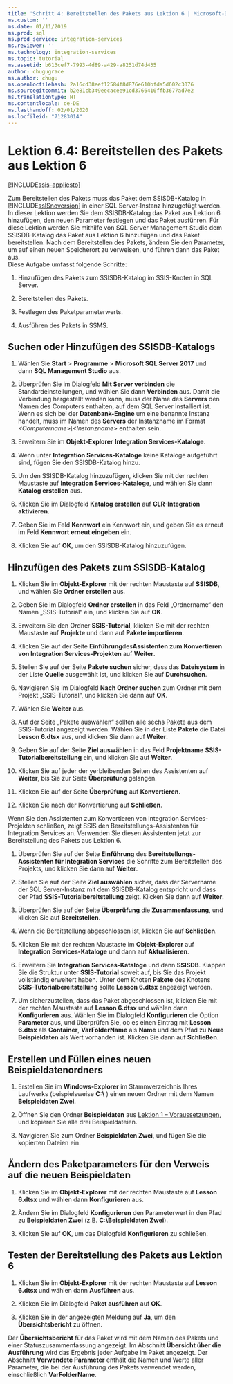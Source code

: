 ```yaml
---
title: 'Schritt 4: Bereitstellen des Pakets aus Lektion 6 | Microsoft-Dokumentation'
ms.custom: ''
ms.date: 01/11/2019
ms.prod: sql
ms.prod_service: integration-services
ms.reviewer: ''
ms.technology: integration-services
ms.topic: tutorial
ms.assetid: b613cef7-7993-4d89-a429-a8251d74d435
author: chugugrace
ms.author: chugu
ms.openlocfilehash: 2a16cd38eef12584f8d876e610bfda5d602c3076
ms.sourcegitcommit: b2e81cb349eecacee91cd3766410ffb3677ad7e2
ms.translationtype: HT
ms.contentlocale: de-DE
ms.lasthandoff: 02/01/2020
ms.locfileid: "71283014"
---
```

# <a name="lesson-6-4-deploy-the-lesson-6-package"></a>Lektion 6.4: Bereitstellen des Pakets aus Lektion 6

[!INCLUDE[ssis-appliesto](../includes/ssis-appliesto-ssvrpluslinux-asdb-asdw-xxx.md)]



Zum Bereitstellen des Pakets muss das Paket dem SSISDB-Katalog in [!INCLUDE[ssISnoversion](../includes/ssisnoversion-md.md)] in einer SQL Server-Instanz hinzugefügt werden. In dieser Lektion werden Sie dem SSISDB-Katalog das Paket aus Lektion 6 hinzufügen, den neuen Parameter festlegen und das Paket ausführen. Für diese Lektion werden Sie mithilfe von SQL Server Management Studio dem SSISDB-Katalog das Paket aus Lektion 6 hinzufügen und das Paket bereitstellen. Nach dem Bereitstellen des Pakets, ändern Sie den Parameter, um auf einen neuen Speicherort zu verweisen, und führen dann das Paket aus.   
Diese Aufgabe umfasst folgende Schritte:  

1. Hinzufügen des Pakets zum SSISDB-Katalog im SSIS-Knoten in SQL Server.  
  
2. Bereitstellen des Pakets.  
  
3. Festlegen des Paketparameterwerts.  

4. Ausführen des Pakets in SSMS.  
  
## <a name="locate-or-add-the-ssisdb-catalog"></a>Suchen oder Hinzufügen des SSISDB-Katalogs  
  
1.  Wählen Sie **Start** > **Programme** > **Microsoft SQL Server 2017** und dann **SQL Management Studio** aus.  
  
2.  Überprüfen Sie im Dialogfeld **Mit Server verbinden** die Standardeinstellungen, und wählen Sie dann **Verbinden** aus. Damit die Verbindung hergestellt werden kann, muss der Name des **Servers** den Namen des Computers enthalten, auf dem SQL Server installiert ist. Wenn es sich bei der **Datenbank-Engine** um eine benannte Instanz handelt, muss im Namen des **Servers** der Instanzname im Format *\<Computername>\\\<Instanzname>* enthalten sein. 
  
3.  Erweitern Sie im **Objekt-Explorer** **Integration Services-Kataloge**.  
  
4.  Wenn unter **Integration Services-Kataloge** keine Kataloge aufgeführt sind, fügen Sie den SSISDB-Katalog hinzu.  
  
5.  Um den SSISDB-Katalog hinzuzufügen, klicken Sie mit der rechten Maustaste auf **Integration Services-Kataloge**, und wählen Sie dann **Katalog erstellen** aus.  
  
6.  Klicken Sie im Dialogfeld **Katalog erstellen** auf **CLR-Integration aktivieren**.  
  
7.  Geben Sie im Feld **Kennwort** ein Kennwort ein, und geben Sie es erneut im Feld **Kennwort erneut eingeben** ein. 
  
8.  Klicken Sie auf **OK**, um den SSISDB-Katalog hinzuzufügen.  
  
## <a name="add-the-package-to-the-ssisdb-catalog"></a>Hinzufügen des Pakets zum SSISDB-Katalog  
  
1.  Klicken Sie im **Objekt-Explorer** mit der rechten Maustaste auf **SSISDB**, und wählen Sie **Ordner erstellen** aus.  
  
2.  Geben Sie im Dialogfeld **Ordner erstellen** in das Feld „Ordnername“ den Namen „SSIS-Tutorial“ ein, und klicken Sie auf **OK**.  
  
3.  Erweitern Sie den Ordner **SSIS-Tutorial**, klicken Sie mit der rechten Maustaste auf **Projekte** und dann auf **Pakete importieren**.  
  
4.  Klicken Sie auf der Seite **Einführung**des**Assistenten zum Konvertieren von Integration Services-Projekten** auf **Weiter**.  
  
5.  Stellen Sie auf der Seite **Pakete suchen** sicher, dass das **Dateisystem** in der Liste **Quelle** ausgewählt ist, und klicken Sie auf **Durchsuchen**.  
  
6.  Navigieren Sie im Dialogfeld **Nach Ordner suchen** zum Ordner mit dem Projekt „SSIS-Tutorial“, und klicken Sie dann auf **OK**.  
  
7.  Wählen Sie **Weiter** aus.  
  
8.  Auf der Seite „Pakete auswählen“ sollten alle sechs Pakete aus dem SSIS-Tutorial angezeigt werden. Wählen Sie in der Liste **Pakete** die Datei **Lesson 6.dtsx** aus, und klicken Sie dann auf **Weiter**.  
  
9. Geben Sie auf der Seite **Ziel auswählen** in das Feld **Projektname** **SSIS-Tutorialbereitstellung** ein, und klicken Sie auf **Weiter**.

10. Klicken Sie auf jeder der verbleibenden Seiten des Assistenten auf **Weiter**, bis Sie zur Seite **Überprüfung** gelangen.  
  
11. Klicken Sie auf der Seite **Überprüfung** auf **Konvertieren**.  
  
12. Klicken Sie nach der Konvertierung auf **Schließen**.  
  
Wenn Sie den Assistenten zum Konvertieren von Integration Services-Projekten schließen, zeigt SSIS den Bereitstellungs-Assistenten für Integration Services an. Verwenden Sie diesen Assistenten jetzt zur Bereitstellung des Pakets aus Lektion 6.  
  
1.  Überprüfen Sie auf der Seite **Einführung** des **Bereitstellungs-Assistenten für Integration Services** die Schritte zum Bereitstellen des Projekts, und klicken Sie dann auf **Weiter**.  
  
2.  Stellen Sie auf der Seite **Ziel auswählen** sicher, dass der Servername der SQL Server-Instanz mit dem SSISDB-Katalog entspricht und dass der Pfad **SSIS-Tutorialbereitstellung** zeigt. Klicken Sie dann auf **Weiter**.  
  
3.  Überprüfen Sie auf der Seite **Überprüfung** die **Zusammenfassung**, und klicken Sie auf **Bereitstellen**.  
  
4.  Wenn die Bereitstellung abgeschlossen ist, klicken Sie auf **Schließen**.  
  
5.  Klicken Sie mit der rechten Maustaste im **Objekt-Explorer** auf **Integration Services-Kataloge** und dann auf **Aktualisieren**.  
  
6.  Erweitern Sie **Integration Services-Kataloge** und dann **SSISDB**. Klappen Sie die Struktur unter **SSIS-Tutorial** soweit auf, bis Sie das Projekt vollständig erweitert haben. Unter dem Knoten **Pakete** des Knotens **SSIS-Tutorialbereitstellung** sollte **Lesson 6.dtsx** angezeigt werden.  
  
7.  Um sicherzustellen, dass das Paket abgeschlossen ist, klicken Sie mit der rechten Maustaste auf **Lesson 6.dtsx** und wählen dann **Konfigurieren** aus. Wählen Sie im Dialogfeld **Konfigurieren** die Option **Parameter** aus, und überprüfen Sie, ob es einen Eintrag mit **Lesson 6.dtsx** als **Container**, **VarFolderName** als **Name** und dem Pfad zu **Neue Beispieldaten** als Wert vorhanden ist. Klicken Sie dann auf **Schließen**.  
  
## <a name="create-and-populate-a-new-sample-data-folder"></a>Erstellen und Füllen eines neuen Beispieldatenordners  
  
1.  Erstellen Sie im **Windows-Explorer** im Stammverzeichnis Ihres Laufwerks (beispielsweise **C:\\** ) einen neuen Ordner mit dem Namen **Beispieldaten Zwei**.  
  
2.  Öffnen Sie den Ordner **Beispieldaten** aus [Lektion 1 – Voraussetzungen](../integration-services/lesson-1-create-a-project-and-basic-package-with-ssis.md#prerequisites), und kopieren Sie alle drei Beispieldateien.  
  
3.  Navigieren Sie zum Ordner **Beispieldaten Zwei**, und fügen Sie die kopierten Dateien ein.  
  
## <a name="change-the-package-parameter-to-point-to-the-new-sample-data"></a>Ändern des Paketparameters für den Verweis auf die neuen Beispieldaten  
  
1.  Klicken Sie im **Objekt-Explorer** mit der rechten Maustaste auf **Lesson 6.dtsx** und wählen dann **Konfigurieren** aus.  
  
2.  Ändern Sie im Dialogfeld **Konfigurieren** den Parameterwert in den Pfad zu **Beispieldaten Zwei** (z.B. **C:\\Beispieldaten Zwei**).  
  
3.  Klicken Sie auf **OK**, um das Dialogfeld **Konfigurieren** zu schließen.  
  
## <a name="test-the-lesson-6-package-deployment"></a>Testen der Bereitstellung des Pakets aus Lektion 6  
  
1.  Klicken Sie im **Objekt-Explorer** mit der rechten Maustaste auf **Lesson 6.dtsx** und wählen dann **Ausführen** aus.  
  
2.  Klicken Sie im Dialogfeld **Paket ausführen** auf **OK**.  
  
3.  Klicken Sie in der angezeigten Meldung auf **Ja**, um den **Übersichtsbericht** zu öffnen.  
  
Der **Übersichtsbericht** für das Paket wird mit dem Namen des Pakets und einer Statuszusammenfassung angezeigt. Im Abschnitt **Übersicht über die Ausführung** wird das Ergebnis jeder Aufgabe im Paket angezeigt. Der Abschnitt **Verwendete Parameter** enthält die Namen und Werte aller Parameter, die bei der Ausführung des Pakets verwendet werden, einschließlich **VarFolderName**.  
  
